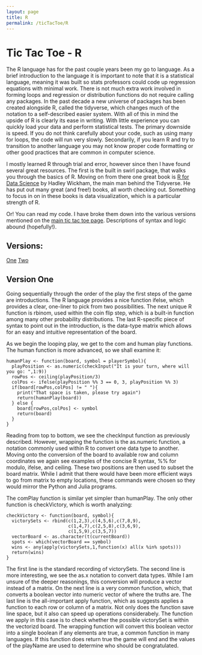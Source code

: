 ```yaml
---
layout: page
title: R
permalink: /ticTacToe/R
---
```


# Tic Tac Toe - R

The R language has for the past couple years been my go to language.  As a brief introduction to the language it is important to note that it is a statistical language, meaning it was built so stats professors could code up regression equations with minimal work.  There is not much extra work involved in forming loops and regression or distribution functions do not require calling any packages.  In the past decade a new universe of packages has been created alongside R, called the tidyverse, which changes much of the notation to a self-described easier system.  With all of this in mind the upside of R is clearly its ease in writing.  With little experience you can quickly load your data and perform statistical tests.  The primary downside is speed.  If you do not think carefully about your code, such as using many for loops, the code will run very slowly.  Secondarily, if you learn R and try to transition to another language you may not know proper code formatting or other good practices that are common in computer science.

I mostly learned R through trial and error, however since then I have found several great resources.  The first is the built in swirl package, that walks you through the basics of R.  Moving on from there one great book is [R for Data Science](https://r4ds.had.co.nz/) by Hadley Wickham, the main man behind the Tidyverse.  He has put out many great (and free!) books, all worth checking out.  Something to focus in on in these books is data visualization, which is a particular strength of R.

Or! You can read my code.  I have broke them down into the various versions mentioned on the [main tic tac toe page](https://kulmsc.github.io/ticTacToe/).  Descriptions of syntax and logic abound (hopefully!).

<div class="ticTacToe-header">
<div style="text-align: left"> <h2> Versions: </h2> </div>
</div>

<div class="ticTacToe-links">
  <a class="link" href="#one" data-scroll>One</a>
  <a class="link" href="#two" data-scroll>Two</a>
</div>

<div class="vertical-space"></div>

<section id="one">
</section>

## Version One

Going sequentially through the order of the play the first steps of the game are introductions.  The R language provides a nice function ifelse, which provides a clear, one-liner to pick from two possibilities.  The next unique R function is rbinom, used within the coin flip step, which is a built-in function among many other probability distributions.  The last R-specific piece of syntax to point out in the introduction, is the data-type matrix which allows for an easy and intuitive representation of the board.

As we begin the looping play, we get to the com and human play functions.  The human function is more advanced, so we shall examine it:

````
humanPlay <- function(board, symbol = playerSymbol){
  playPosition <- as.numeric(checkInput("It is your turn, where will you go: ",1:9))
  rowPos <- ceiling(playPosition/3)
  colPos <- ifelse(playPosition %% 3 == 0, 3, playPosition %% 3)
  if(board[rowPos,colPos] != " "){
    print("That space is taken, please try again")
    return(humanPlay(board))
  } else {
    board[rowPos,colPos] <- symbol
    return(board)
  }
}
````

Reading from top to bottom, we see the checkInput function as previously described.  However, wrapping the function is the as.numeric function, a notation commonly used within R to convert one data type to another.  Moving onto the conversion of the board to available row and column coordinates we again see examples of the concise R syntax, %% for modulo, ifelse, and ceiling.  These two positions are then used to subset the board matrix.  While I admit that there would have been more efficient ways to go from matrix to empty locations, these commands were chosen so they would mirror the Python and Julia programs.

The comPlay function is similar yet simpler than humanPlay.  The only other function is checkVictory, which is worth analyzing:

````
checkVictory <- function(board, symbol){
  victorySets <- rbind(c(1,2,3),c(4,5,6),c(7,8,9),
                       c(1,4,7),c(2,5,8),c(3,6,9),
                       c(1,5,9),c(3,5,7))
  vectorBoard <- as.character(t(currentBoard))
  spots <- which(vectorBoard == symbol)
  wins <- any(apply(victorySets,1,function(x) all(x %in% spots)))
  return(wins)
}
````

The first line is the standard recording of victorySets.  The second line is more interesting, we see the as.x notation to convert data types.  While I am unsure of the deeper reasonings, this conversion will produce a vector instead of a matrix.  On the next line is a very common function, which, that converts a boolean vector into numeric vector of where the truths are. The last line is the all-important apply function, which as suggests applies a function to each row or column of a matrix.  Not only does the function save line space, but it also can speed up operations considerabely.  The function we apply in this case is to check whether the possible victorySet is  within the vectorizd board.  The wrapping function will convert this boolean vector into a single boolean if any elements are true, a common function in many languages.  If this function does return true the game will end and the values of the playName are used to determine who should be congratulated.
